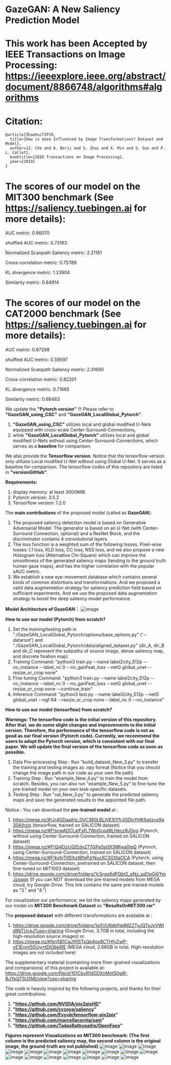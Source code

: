 # GazeGAN: A New Saliency Prediction Model 

# This work has been Accepted by IEEE Transactions on Image Processing: https://ieeexplore.ieee.org/abstract/document/8866748/algorithms#algorithms


# Citation:

```
@article{ZhaohuiTIP19,
  title={How is Gaze Influenced by Image Transformations? Dataset and Model},
  author={Z. Che and A. Borji and G. Zhai and X. Min and G. Guo and P. L. Callet},  
  booktitle={IEEE Transactions on Image Processing},
  year={2019}
}
```

# The scores of our model on the MIT300 benchmark (See https://saliency.tuebingen.ai for more details):

AUC metric: 0.86070

shuffled AUC metric: 0.73163

Normalized Scanpath Saliency metric: 2.21181

Cross-correlation metric: 0.75789

KL divergence metric: 1.33904

Similarity metric: 0.64914

# The scores of our model on the CAT2000 benchmark (See https://saliency.tuebingen.ai for more details):

AUC metric: 0.87298

shuffled AUC metric: 0.59597

Normalized Scanpath Saliency metric: 2.31690

Cross-correlation metric: 0.82201

KL divergence metric: 0.71665

Similarity metric: 0.68483



We update the  **"Pytorch version"** !!! Please refer to **"GazeGAN_using_CSC"** and **"GazeGAN_LocalGlobal_Pytorch"**.
1. **"GazeGAN_using_CSC"** utilizes local and global modified U-Nets equipped with cross-scale Center-Surround-Connections, 
2. while **"GazeGAN_LocalGlobal_Pytorch"** utilizes local and global modified U-Nets without using Center-Surround-Connections, which serves as a **baseline** for comparison.

We also provide the **Tensorflow version**. Notice that the tensorflow version only utilizes Local modified U-Net without using Global U-Net.
It serves as a baseline for comparison.
The tensorflow codes of this repository are listed in **"versionGitHub"**.

**Requirements:**
1. display memory: at least 3000MiB.
2. Pytorch version: 3.5.2
3. Tensorflow version: 1.2.0

The **main contributions** of the proposed model (called as **GazeGAN**):
1. The proposed saliency detection model is based on Generative Adversarial Model. The generator is based on an U-Net (with Center-Surround Connection, optional) and a ResNet Block, and the discriminator contains 4 convolutional layers. 
2. The loss function is a weighted sum of the following losses. Pixel-wise losses: L1 loss, KLD loss, CC loss, NSS loss, and we also propose a new  Histogram loss (Alternative Chi-Square) which can improve the smoothness of the generated saliency maps (tending to the ground truth human gaze maps), and has the higher correlation with the popular sAUC metric.
3. We establish a new eye-movement database which contains several kinds of common distortions and transformations. And we proposed a valid data augmentation strategy for saliency prediction field based on sufficient experiments. And we use the proposed data augmentation strategy to boost the deep saliency model performance.


**Model Architecture of GazeGAN：**
![image](https://github.com/CZHQuality/Sal-CFS-GAN/blob/master/ModelArchi11.jpg)

 
**How to use our model (Pytorch) from scratch?**
1. Set the training/testing path in "./GazeGAN_LocalGlobal_Pytorch/options/base_options.py" ('--dataroot') and "./GazeGAN_LocalGlobal_Pytorch/data/aligned_dataset.py" (dir_A, dir_B and dir_C represent the subpaths of source image, dense saliency map, and discrete fixation map)
2. Training Command: "python3 train.py --name label2city_512p --no_instance --label_nc 0 --no_ganFeat_loss --netG global_unet --resize_or_crop none"
3. Fine-tuning Command: "python3 train.py --name label2city_512p --no_instance --label_nc 0 --no_ganFeat_loss --netG global_unet --resize_or_crop none --continue_train"
4. Inference Command: "python3 test.py --name label2city_512p --netG global_unet --ngf 64 --resize_or_crop none --label_nc 0 --no_instance"

**How to use our model (tensorflow) from scratch?**

**Warnings: The tensorflow code is the initial version of this repository. After that, we do some slight changes and improvements to the initial version. Therefore, the performance of the tensorflow code is not as good as our final version (Pytorch code). Currently, we recommend the users to adopt the Pytorch version, which is consistent with our final paper. We will update the final version of the tensorflow code as soon as possible.**

1. Data Pre-processing Step : Run "build_dataset_New_3.py" to transfer the training and testing images as .npy format (Notice that you should change the image path in our code as your own file path)
2. Training Step : Run "example_New_4.py" to train the model from scratch. Besides, you can also run "example_New_5.py" to fine-tune the pre-trained model on your own task-specific datasets.
3. Testing Step : Run "val_New_3.py" to generate the predicted saliency maps and save the generated results to the appointed file path.

Notice : You can download the **pre-trained model** at : 

1. https://mega.nz/#!Jr4GDaaA!e_0VC360LBLIVE5lYfrJGDlvYHK6wtzys9q30Aihzjs (tensorflow, trained on SALICON dataset)
2. https://mega.nz/#F!snwADCLa!FsfL7WoGcpd8LHecz8J0vg (Pytorch, without using Center-Surround-Connection,  trained on SALICON dataset)
3. https://mega.nz/#F!Qj4DzIJQ!EdnZ77GPeSp0X3Mhxa0lpQ (Pytorch, using Center-Surround-Connection,  trained on SALICON dataset)
4. https://mega.nz/#F!kyhjTIIS!kztBfqPJrNucXC3O0IaOCA (Pytorch, using Center-Surround-Connection,  pretrained on SALICON dataset, then fine-tuned on MIT1003 dataset)
5. https://drive.google.com/drive/folders/1cSrgqXdPQbt2_eNz_sdOpGj6YmJzsqqn (If you can NOT download the pre-trained models from MEGA cloud, try Google-Drive. This link contains the same pre-trained models as "3." and "4.")

For visualization our performance, we list the saliency maps generated by our model on **MIT300 Benchmark Dataset** as **"ResultsOnMIT300.rar"**

The **proposed dataset** with different transformations are available at : 
1. https://drive.google.com/drive/folders/1qXVU6deYqdM2ZTyJQTxJyVWId9bTUceJ?usp=sharing    (Google Drive, 3.7GB in total, including the high-resolution source images)
or
2. https://mega.nz/#!kn5B1CaJ!fIISTsQp4ox8CTHfyZwP-yE1Enml55UyrrtDlObkRlE    (MEGA cloud, 2.68GB in total. High-resolution images are not included here)



The supplementary material (containing more finer-grained visualizations and comparisons) of this project is available at: 
https://drive.google.com/file/d/151CbvR1dGDXnMzt50gjR-BJYeQT5U5Ml/view?usp=sharing

The code is heavily inspired by the following projects, and thanks for their great contributions:

1. **"https://github.com/NVIDIA/pix2pixHD"**
2. **"https://github.com/cvzoya/saliency"** 
3. **"https://github.com/Eyyub/tensorflow-pix2pix"** 
4. **"https://github.com/marcellacornia/sam"**   
5. **"https://github.com/TadasBaltrusaitis/OpenFace"**

**Figures represent Visualizations on MIT300 benchmark: (The first column is the predicted saliency map, the second column is the original image, the ground-truth are not published)**
![image](https://github.com/CZHQuality/Sal-CFS-GAN/blob/master/Screenshot_1.jpg)
![image](https://github.com/CZHQuality/Sal-CFS-GAN/blob/master/Screenshot_2.jpg)
![image](https://github.com/CZHQuality/Sal-CFS-GAN/blob/master/Screenshot_3.jpg)
![image](https://github.com/CZHQuality/Sal-CFS-GAN/blob/master/Screenshot_4.jpg)
![image](https://github.com/CZHQuality/Sal-CFS-GAN/blob/master/Screenshot_6.jpg)
![image](https://github.com/CZHQuality/Sal-CFS-GAN/blob/master/Screenshot_7.jpg)
![image](https://github.com/CZHQuality/Sal-CFS-GAN/blob/master/Screenshot_8.jpg)
![image](https://github.com/CZHQuality/Sal-CFS-GAN/blob/master/Screenshot_9.jpg)
![image](https://github.com/CZHQuality/Sal-CFS-GAN/blob/master/Screenshot_10.jpg)
![image](https://github.com/CZHQuality/Sal-CFS-GAN/blob/master/Screenshot_11.jpg)
![image](https://github.com/CZHQuality/Sal-CFS-GAN/blob/master/Screenshot_12.jpg)
![image](https://github.com/CZHQuality/Sal-CFS-GAN/blob/master/Screenshot_13.jpg)
![image](https://github.com/CZHQuality/Sal-CFS-GAN/blob/master/Screenshot_14.jpg)
![image](https://github.com/CZHQuality/Sal-CFS-GAN/blob/master/Screenshot_15.jpg)
![image](https://github.com/CZHQuality/Sal-CFS-GAN/blob/master/Screenshot_16.jpg)
![image](https://github.com/CZHQuality/Sal-CFS-GAN/blob/master/Screenshot_17.jpg)
![image](https://github.com/CZHQuality/Sal-CFS-GAN/blob/master/Screenshot_18.jpg)
![image](https://github.com/CZHQuality/Sal-CFS-GAN/blob/master/Screenshot_19.jpg)

 
